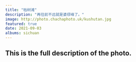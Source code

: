 ```yaml
---
title: "枯树滩"
description: "再往前不远就是婆缪峰了。"
image: http://photo.chachaphoto.uk/kushutan.jpg
featured: true
date: 2021-09-03
albums: sichuan
---
```


## This is the full description of the photo.
